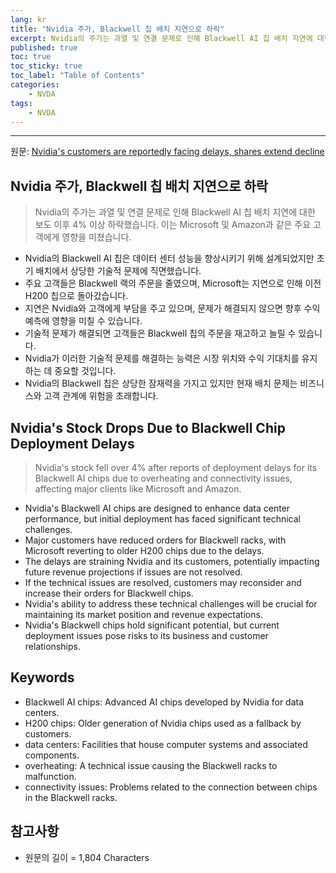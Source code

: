 ```yaml
---
lang: kr
title: "Nvidia 주가, Blackwell 칩 배치 지연으로 하락"
excerpt: Nvidia의 주가는 과열 및 연결 문제로 인해 Blackwell AI 칩 배치 지연에 대한 보도 이후 4% 이상 하락했습니다. 이는 Microsoft 및 Amazon과 같은 주요 고객에게 영향을 미쳤습니다.
published: true
toc: true
toc_sticky: true
toc_label: "Table of Contents"
categories:
    - NVDA
tags:
    - NVDA
---
```


---

  원문: [Nvidia's customers are reportedly facing delays, shares extend decline](https://www.investing.com/news/stock-market-news/nvidias-customers-are-reportedly-facing-delays-shares-extend-decline-3809655)

## Nvidia 주가, Blackwell 칩 배치 지연으로 하락

> Nvidia의 주가는 과열 및 연결 문제로 인해 Blackwell AI 칩 배치 지연에 대한 보도 이후 4% 이상 하락했습니다. 이는 Microsoft 및 Amazon과 같은 주요 고객에게 영향을 미쳤습니다.


- Nvidia의 Blackwell AI 칩은 데이터 센터 성능을 향상시키기 위해 설계되었지만 초기 배치에서 상당한 기술적 문제에 직면했습니다.
- 주요 고객들은 Blackwell 랙의 주문을 줄였으며, Microsoft는 지연으로 인해 이전 H200 칩으로 돌아갔습니다.
- 지연은 Nvidia와 고객에게 부담을 주고 있으며, 문제가 해결되지 않으면 향후 수익 예측에 영향을 미칠 수 있습니다.
- 기술적 문제가 해결되면 고객들은 Blackwell 칩의 주문을 재고하고 늘릴 수 있습니다.
- Nvidia가 이러한 기술적 문제를 해결하는 능력은 시장 위치와 수익 기대치를 유지하는 데 중요할 것입니다.
- Nvidia의 Blackwell 칩은 상당한 잠재력을 가지고 있지만 현재 배치 문제는 비즈니스와 고객 관계에 위험을 초래합니다.

## Nvidia's Stock Drops Due to Blackwell Chip Deployment Delays

> Nvidia's stock fell over 4% after reports of deployment delays for its Blackwell AI chips due to overheating and connectivity issues, affecting major clients like Microsoft and Amazon.


- Nvidia's Blackwell AI chips are designed to enhance data center performance, but initial deployment has faced significant technical challenges.
- Major customers have reduced orders for Blackwell racks, with Microsoft reverting to older H200 chips due to the delays.
- The delays are straining Nvidia and its customers, potentially impacting future revenue projections if issues are not resolved.
- If the technical issues are resolved, customers may reconsider and increase their orders for Blackwell chips.
- Nvidia's ability to address these technical challenges will be crucial for maintaining its market position and revenue expectations.
- Nvidia's Blackwell chips hold significant potential, but current deployment issues pose risks to its business and customer relationships.

## Keywords

- Blackwell AI chips: Advanced AI chips developed by Nvidia for data centers.
- H200 chips: Older generation of Nvidia chips used as a fallback by customers.
- data centers: Facilities that house computer systems and associated components.
- overheating: A technical issue causing the Blackwell racks to malfunction.
- connectivity issues: Problems related to the connection between chips in the Blackwell racks.

## 참고사항

- 원문의 길이 = 1,804 Characters

